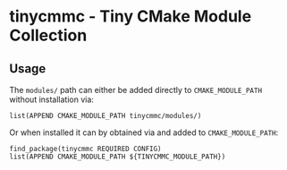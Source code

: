 tinycmmc - Tiny CMake Module Collection
=======================================

Usage
-----

The `modules/` path can either be added directly to `CMAKE_MODULE_PATH`
without installation via:

    list(APPEND CMAKE_MODULE_PATH tinycmmc/modules/)

Or when installed it can by obtained via and added to `CMAKE_MODULE_PATH`:

    find_package(tinycmmc REQUIRED CONFIG)
    list(APPEND CMAKE_MODULE_PATH ${TINYCMMC_MODULE_PATH})
